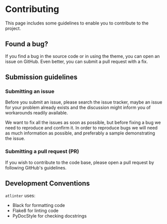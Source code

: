 # Contributing

This page includes some guidelines to enable you to contribute to the project.

## Found a bug?

If you find a bug in the source code or in using the theme, you can
open an issue on GitHub.
Even better, you can submit a pull request with a fix.

## Submission guidelines

### Submitting an issue

Before you submit an issue, please search the issue tracker, maybe an issue
for your problem already exists and the discussion might inform you of workarounds
readily available.

We want to fix all the issues as soon as possible, but before fixing a bug we
need to reproduce and confirm it. In order to reproduce bugs we will need as
much information as possible, and preferably a sample demonstrating the issue.

### Submitting a pull request (PR)

If you wish to contribute to the code base, please open a pull request by
following GitHub's guidelines.

## Development Conventions

`atlinter` uses:
- Black for formatting code
- Flake8 for linting code
- PyDocStyle for checking docstrings

